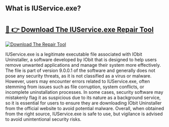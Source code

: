## What is IUService.exe? 

# <h2><a href="https://exedetect.com/download.php?IUService.exe">🔗 👉 Download The IUService.exe Repair Tool</a></h2>

[![Download The Repair Tool](https://exedetect.com/download-button.jpg)](https://exedetect.com/download.php?IUService.exe)

IUService.exe is a legitimate executable file associated with IObit Uninstaller, a software developed by IObit that is designed to help users remove unwanted applications and manage their system more effectively. The file is part of version 9.0.0.1 of the software and generally does not pose any security threats, as it is not classified as a virus or malware. However, users may encounter errors related to IUService.exe, often stemming from issues such as file corruption, system conflicts, or incomplete uninstallation processes. In some cases, security software may mistakenly flag it as suspicious due to its nature as a background service, so it is essential for users to ensure they are downloading IObit Uninstaller from the official website to avoid potential malware. Overall, when obtained from the right source, IUService.exe is safe to use, but vigilance is advised to avoid unintentional security risks.